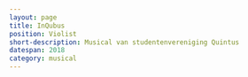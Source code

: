 ```yaml
---
layout: page
title: InQubus
position: Violist
short-description: Musical van studentenvereniging Quintus
datespan: 2018
category: musical
---
```

